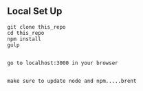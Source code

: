 ## Local Set Up

    git clone this_repo
    cd this_repo
    npm install
    gulp
    
    
    go to localhost:3000 in your browser


    make sure to update node and npm.....brent
